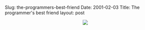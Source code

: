 Slug: the-programmers-best-friend
Date: 2001-02-03
Title: The programmer's best friend
layout: post

<center><a href="http://media.redmonk.net/images/papajohns.gif"><img border="0" src="http://media.redmonk.net/images/papajohnsCrop.gif" /></a></center>
